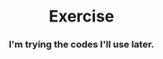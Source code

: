 <h1 align = 'center'>
  Exercise
</h1>
<h3 align = 'center'>
  I'm trying the codes I'll use later.
</h3>

